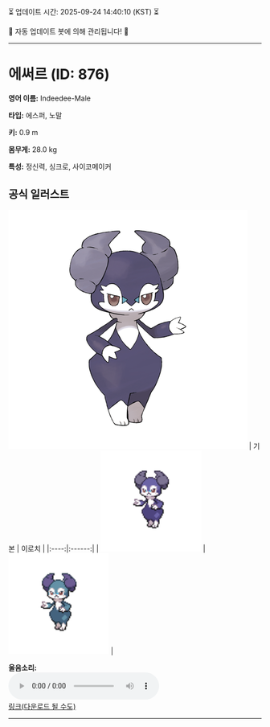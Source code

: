 
⏳ 업데이트 시간: 2025-09-24 14:40:10 (KST) ⏳

🤖 자동 업데이트 봇에 의해 관리됩니다! 🤖

---

# 에써르 (ID: 876)
**영어 이름:** Indeedee-Male

**타입:** 에스퍼, 노말

**키:** 0.9 m

**몸무게:** 28.0 kg

**특성:** 정신력, 싱크로, 사이코메이커

## 공식 일러스트
![](https://raw.githubusercontent.com/PokeAPI/sprites/master/sprites/pokemon/other/official-artwork/876.png)
| 기본 | 이로치 |
|:----:|:------:|
| <img src="https://raw.githubusercontent.com/PokeAPI/sprites/master/sprites/pokemon/876.png" width="200"> | <img src="https://raw.githubusercontent.com/PokeAPI/sprites/master/sprites/pokemon/shiny/876.png" width="200"> |

**울음소리:**<br><audio controls src="https://raw.githubusercontent.com/PokeAPI/cries/main/cries/pokemon/latest/876.ogg"></audio><br> [링크(다운로드 될 수도)](https://raw.githubusercontent.com/PokeAPI/cries/main/cries/pokemon/latest/876.ogg)


---
